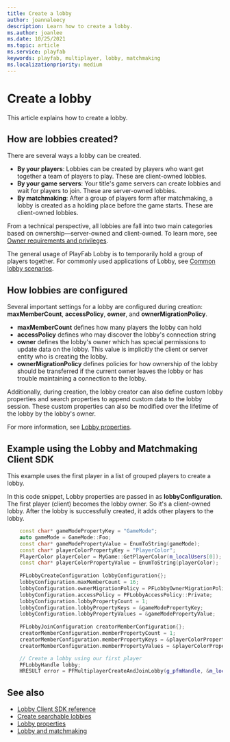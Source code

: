 ```yaml
---
title: Create a lobby
author: joannaleecy
description: Learn how to create a lobby.
ms.author: joanlee
ms.date: 10/25/2021
ms.topic: article
ms.service: playfab
keywords: playfab, multiplayer, lobby, matchmaking
ms.localizationpriority: medium
---
```


# Create a lobby

This article explains how to create a lobby. 

## How are lobbies created?

There are several ways a lobby can be created.

* **By your players**: Lobbies can be created by players who want get together a team of players to play. These are client-owned lobbies.
* **By your game servers**: Your title's game servers can create lobbies and wait for players to join. These are server-owned lobbies.
* **By matchmaking**: After a group of players form after matchmaking, a lobby is created as a holding place before the game starts. These are client-owned lobbies.

From a technical perspective, all lobbies are fall into two main categories based on ownership&mdash;server-owned and client-owned. To learn more, see [Owner requirements and privileges](owner-requirements-and-privileges.md).

The general usage of PlayFab Lobby is to temporarily hold a group of players together. For commonly used applications of Lobby, see [Common lobby scenarios](#).

## How lobbies are configured

Several important settings for a lobby are configured during creation: __maxMemberCount__, __accessPolicy__, __owner__, and __ownerMigrationPolicy__.

* __maxMemberCount__ defines how many players the lobby can hold
* __accessPolicy__ defines who may discover the lobby's connection string
* __owner__ defines the lobby's owner which has special permissions to update data on the lobby. This value is implicitly the client or server entity who is creating the lobby.
* __ownerMigrationPolicy__ defines policies for how ownership of the lobby should be transferred if the current owner leaves the lobby or has trouble maintaining a connection to the lobby.

Additionally, during creation, the lobby creator can also define custom lobby properties and search properties to append custom data to the lobby session. These custom properties can also be modified over the lifetime of the lobby by the lobby's owner.

For more information, see [Lobby properties](#).

## Example using the Lobby and Matchmaking Client SDK

This example uses the first player in a list of grouped players to create a lobby. 

In this code snippet, Lobby properties are passed in as __lobbyConfiguration__. The first player (client) becomes the lobby owner. So it's a client-owned lobby. After the lobby is successfully created, it adds other players to the lobby.

```cpp
    const char* gameModePropertyKey = "GameMode";
    auto gameMode = GameMode::Foo;
    const char* gameModePropertyValue = EnumToString(gameMode);
    const char* playerColorPropertyKey = "PlayerColor";
    PlayerColor playerColor = MyGame::GetPlayerColor(m_localUsers[0]);
    const char* playerColorPropertyValue = EnumToString(playerColor);
    
    PFLobbyCreateConfiguration lobbyConfiguration{};
    lobbyConfiguration.maxMemberCount = 16;
    lobbyConfiguration.ownerMigrationPolicy = PFLobbyOwnerMigrationPolicy::Automatic;
    lobbyConfiguration.accessPolicy = PFLobbyAccessPolicy::Private;
    lobbyConfiguration.lobbyPropertyCount = 1;
    lobbyConfiguration.lobbyPropertyKeys = &gameModePropertyKey;
    lobbyConfiguration.lobbyPropertyValues = &gameModePropertyValue;
    
    PFLobbyJoinConfiguration creatorMemberConfiguration{};
    creatorMemberConfiguration.memberPropertyCount = 1;
    creatorMemberConfiguration.memberPropertyKeys = &playerColorPropertyKey;
    creatorMemberConfiguration.memberPropertyValues = &playerColorPropertyValue;

    // Create a lobby using our first player
    PFLobbyHandle lobby;
    HRESULT error = PFMultiplayerCreateAndJoinLobby(g_pfmHandle, &m_localUsers[0], &lobbyConfiguration, &creatorMemberConfiguration, nullptr, &lobby);
```

## See also

* [Lobby Client SDK reference](playfabmultiplayerreference-cpp\pflobby\pflobby_members.md)
* [Create searchable lobbies](define-search-keywords.md)
* [Lobby properties](lobby-properties.md)
* [Lobby and matchmaking](lobby-and-matchmaking.md)

